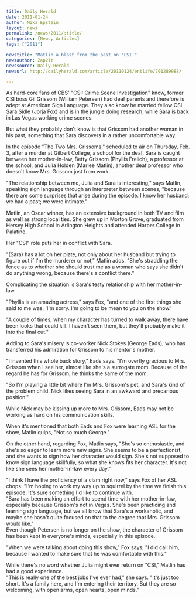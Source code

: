 ```yaml
---
title: Daily Herald
date: 2011-01-24
author: Mika Epstein
layout: news
permalink: /news/2011/:title/
categories: [News, Articles]
tags: ["2011"]

newstitle: "Matlin a blast from the past on 'CSI'"
newsauthor: Zap2It  
newssource: Daily Herald  
newsurl: http://dailyherald.com/article/20110124/entlife/701289988/  

---
```


As hard-core fans of CBS' "CSI: Crime Scene Investigation" know, former CSI boss Gil Grissom (William Petersen) had deaf parents and therefore is adept at American Sign Language. They also know he married fellow CSI Sara Sidle (Jorja Fox) and is in the jungle doing research, while Sara is back in Las Vegas working crime scenes.

But what they probably don't know is that Grissom had another woman in his past, something that Sara discovers in a rather uncomfortable way.

In the episode "The Two Mrs. Grissoms," scheduled to air on Thursday, Feb. 3, after a murder at Gilbert College, a school for the deaf, Sara is caught between her mother-in-law, Betty Grissom (Phyllis Frelich), a professor at the school, and Julia Holden (Marlee Matlin), another deaf professor who doesn't know Mrs. Grissom just from work.

"The relationship between me, Julia and Sara is interesting," says Matlin, speaking sign language through an interpreter between scenes, "because there are some surprises that arise during the episode. I know her husband; we had a past; we were intimate."

Matlin, an Oscar winner, has an extensive background in both TV and film as well as strong local ties. She grew up in Morton Grove, graduated from Hersey High School in Arlington Heights and attended Harper College in Palatine.

Her "CSI" role puts her in conflict with Sara.

"(Sara) has a lot on her plate, not only about her husband but trying to figure out if I'm the murderer or not," Matlin adds. "She's straddling the fence as to whether she should trust me as a woman who says she didn't do anything wrong, because there's a conflict there."

Complicating the situation is Sara's testy relationship with her mother-in-law.

"Phyllis is an amazing actress," says Fox, "and one of the first things she said to me was, 'I'm sorry. I'm going to be mean to you on the show.'

"A couple of times, when my character has turned to walk away, there have been looks that could kill. I haven't seen them, but they'll probably make it into the final cut."

Adding to Sara's misery is co-worker Nick Stokes (George Eads), who has transferred his admiration for Grissom to his mentor's mother.

"I invented this whole back story," Eads says. "I'm overtly gracious to Mrs. Grissom when I see her, almost like she's a surrogate mom. Because of the regard he has for Grissom, he thinks the same of the mom.

"So I'm playing a little bit where I'm Mrs. Grissom's pet, and Sara's kind of the problem child. Nick likes seeing Sara in an awkward and precarious position."

While Nick may be kissing up more to Mrs. Grissom, Eads may not be working as hard on his communication skills.

When it's mentioned that both Eads and Fox were learning ASL for the show, Matlin quips, "Not so much George."

On the other hand, regarding Fox, Matlin says, "She's so enthusiastic, and she's so eager to learn more new signs. She seems to be a perfectionist, and she wants to sign how her character would sign. She's not supposed to know sign language skillfully, so what she knows fits her character. It's not like she sees her mother-in-law every day."

"I think I have the proficiency of a clam right now," says Fox of her ASL chops. "I'm hoping to work my way up to squirrel by the time we finish this episode. It's sure something I'd like to continue with.  
"Sara has been making an effort to spend time with her mother-in-law, especially because Grissom's not in Vegas. She's been practicing and learning sign language, but we all know that Sara's a workaholic, and maybe she hasn't quite focused on that to the degree that Mrs. Grissom would like."  
Even though Petersen is no longer on the show, the character of Grissom has been kept in everyone's minds, especially in this episode.

"When we were talking about doing this show," Fox says, "I did call him, because I wanted to make sure that he was comfortable with this."

While there's no word whether Julia might ever return on "CSI," Matlin has had a good experience.  
"This is really one of the best jobs I've ever had," she says. "It's just too short. It's a family here, and I'm entering their territory. But they are so welcoming, with open arms, open hearts, open minds."  
